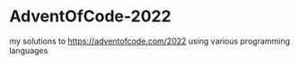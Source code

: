 # AdventOfCode-2022
my solutions to https://adventofcode.com/2022 using various programming languages
